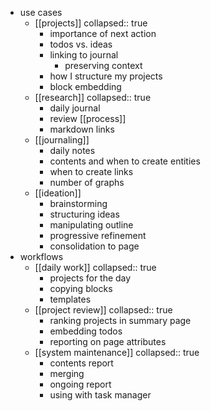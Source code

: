 - use cases
	- [[projects]]
	  collapsed:: true
		- importance of next action
		- todos vs. ideas
		- linking to journal
			- preserving context
		- how I structure my projects
		- block embedding
	- [[research]]
	  collapsed:: true
		- daily journal
		- review [[process]]
		- markdown links
	- [[journaling]]
		- daily notes
		- contents and when to create entities
		- when to create links
		- number of graphs
	- [[ideation]]
		- brainstorming
		- structuring ideas
		- manipulating outline
		- progressive refinement
		- consolidation to page
- workflows
	- [[daily work]]
	  collapsed:: true
		- projects for the day
		- copying blocks
		- templates
	- [[project review]]
	  collapsed:: true
		- ranking projects in summary page
		- embedding todos
		- reporting on page attributes
	- [[system maintenance]]
	  collapsed:: true
		- contents report
		- merging
		- ongoing report
		- using with task manager